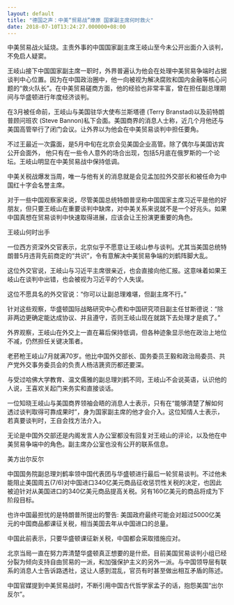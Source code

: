 ```yaml
---
layout: default
title: "德国之声：中美“贸易战”燎原 国家副主席何时救火"
date: 2018-07-10T13:24:27.000000+08:00
---
```


中美贸易战火延烧。主责外事的中国国家副主席王岐山至今未公开出面介入谈判，不免启人疑窦。

王岐山接下中国国家副主席一职时，外界普遍认为他会在处理中美贸易争端时占据谈判中心位置。因为在中国政治圈中，他一向被视为解决腐败和国内金融等核心问题的“救火队长”。在中美贸易磋商方面，他的经验也非常丰富，曾在担任副总理期间与华盛顿进行年度经济谈判。

在3月被任命前，王岐山与美国驻华大使布兰斯塔德 (Terry Branstad)以及前特朗普顾问班农 (Steve Bannon)私下会面。美国商界的消息人士称，近几个月他还与美国高管举行了闭门会议。让外界以为他会在中美贸易谈判中担任要角。

不过王最近一次露面，是5月中旬在北京会见美国企业高管。除了偶尔与美国访宾公开会面外， 他只有在一些令人意外的场合出现，包括5月底在俄罗斯的一个论坛。王岐山明显在中美贸易战中保持低调。

中美关税战爆发当周，唯一与他有关的消息就是会见孟加拉外交部长和被任命为中国红十字会名誉主席。

对于一些中国观察家来说，尽管美国总统特朗普坚称中国国家主席习近平是他的好朋友，但只要王岐山在重要谈判中缺席，对中美关系来说就不是一个好兆头。如果中国真想在贸易谈判中快速取得进展，应该会让王扮演更重要的角色。

王岐山何时出手

一位西方资深外交官表示，北京似乎不愿意让王岐山参与谈判。尤其当美国总统特朗普5月违背先前商定的“共识”，令有意解决中美贸易争端的刘鹤阵脚大乱。

这位外交官说，王岐山与习近平主席很亲近，也会直接向他汇报。这意味着如果王岐山在谈判中出错，也会被视为习近平的个人失误。

这位不愿具名的外交官说：“你可以让副总理难堪，但副主席不行。”

针对这些观察，华盛顿国际战略研究中心费和中国研究项目副主任甘斯德说：“除非两边更确定能达成协议、并且遵守，否则王岐山现在就跳下去处理才是疯了。”

外界观察，王岐山在外交上一直在幕后保持低调，但各种迹象显示他在政治上地位不减，仍然担任关键决策者。

老菸枪王岐山7月就满70岁。他比中国外交部长、国务委员王毅和政治局委员、共产党外交事务委员会的负责人杨洁篪资历都还要深。

与受过哈佛大学教育、温文儒雅的副总理刘鹤不同，王岐山不会说英语，认识他的人说，王喜欢关起门来务实和直接谈话。

一位知晓王岐山与美国商界领袖会晤的消息人士表示，只有在“能够清楚了解如何透过谈判取得可靠成果时”，身为国家副主席的他才会介入。这位知情人士表示，若真要谈判时，王自会找方法介入。

无论是中国外交部还是内阁发言人办公室都没有回复对王岐山的评论，以及他在中美贸易争端中的角色。副主席办公室也没有公开的联系信息。

美方出尔反尔

中国国务院副总理刘鹤率领中国代表团与华盛顿进行最后一轮贸易谈判。不过他未能阻止美国周五(7/6)对中国进口340亿美元商品征收惩罚性关税的决定，也因此被迫针对从美国进口的340亿美元商品提高关税。另有160亿美元的商品将成为下阶段目标。

也许中国最担忧的是特朗普所提出的警告: 美国政府最终可能会对超过5000亿美元的中国商品都课征关税，相当美国去年从中国进口的总量。

中国此前表示，只要华盛顿课征新关税，中国都会采取措施应对。

北京当局一直在努力弄清楚华盛顿真正想要的是什麽。目前美国贸易谈判小组已经分裂为倾向支持自由贸易的一派，和加强保护主义的另外一派。与中国领导层有联系的消息人士告诉路透社，这让人感到混乱，官员有时甚至做出相互矛盾的陈述。

中国官媒提到中美贸易战时，不断引用中国古代哲学家孟子的话，抱怨美国“出尔反尔”。

